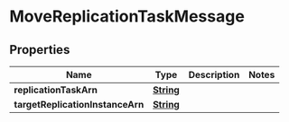 

# MoveReplicationTaskMessage

<p/>

## Properties

| Name | Type | Description | Notes |
|------------ | ------------- | ------------- | -------------|
|**replicationTaskArn** | [**String**](String.md) |  |  |
|**targetReplicationInstanceArn** | [**String**](String.md) |  |  |



